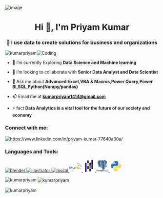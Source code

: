 ![image](https://github.com/kumarpriyam/kumarpriyam/assets/170072496/463ab4c4-1c2f-4cde-9587-0b2285b957f1)
<h1 align="center">Hi 👋, I'm Priyam Kumar</h1>
<h3 align="center">👀 I use data to create solutions for business and organizations</h3>
<img align="right" alt="Coding" width="400" src="https://camo.githubusercontent.com/f8890b3836e5c774ccf3074efabcd95f31dbce1fcf4e0ed8a696f8b43f959eae/68747470733a2f2f696e646f616e616c79746963612e636f6d2f7374617469632f696d616765732f646174612d736369656e63652d322e676966">

<p align="left"> <img src="https://komarev.com/ghpvc/?username=kumarpriyam&label=Profile%20views&color=0e75b6&style=flat" alt="kumarpriyam" /> </p>

- 🌱 I’m currently Exploring **Data Science and Machine learning**

- 👯 I’m looking to collaborate with **Senior Data Analyst and Data Scientist**

- 💬 Ask me about **Advanced Excel,VBA & Macros,Power Query,Power BI,SQL,Python(Numpy/pandas)**

- 📫 Email me at **kumarpriyam1414@gmail.com**

- ⚡ fact **Data Analytics is a vital tool for the future of our society and economy**

<h3 align="left">Connect with me:</h3>
<p align="left">
<a href="https://linkedin.com/in/https://www.linkedin.com/in/priyam-kumar-77640a30a/" target="blank"><img align="center" src="https://raw.githubusercontent.com/rahuldkjain/github-profile-readme-generator/master/src/images/icons/Social/linked-in-alt.svg" alt="https://www.linkedin.com/in/priyam-kumar-77640a30a/" height="30" width="40" /></a>
</p>

<h3 align="left">Languages and Tools:</h3>
<p align="left"> <a href="https://www.blender.org/" target="_blank" rel="noreferrer"> <img src="https://download.blender.org/branding/community/blender_community_badge_white.svg" alt="blender" width="40" height="40"/> </a> <a href="https://www.adobe.com/in/products/illustrator.html" target="_blank" rel="noreferrer"> <img src="https://www.vectorlogo.zone/logos/adobe_illustrator/adobe_illustrator-icon.svg" alt="illustrator" width="40" height="40"/> </a> <a href="https://www.microsoft.com/en-us/sql-server" target="_blank" rel="noreferrer"> <img src="https://www.svgrepo.com/show/303229/microsoft-sql-server-logo.svg" alt="mssql" width="40" height="40"/> </a> <a href="https://www.mysql.com/" target="_blank" rel="noreferrer"> <img src="https://raw.githubusercontent.com/devicons/devicon/master/icons/mysql/mysql-original-wordmark.svg" alt="mysql" width="40" height="40"/> </a> <a href="https://pandas.pydata.org/" target="_blank" rel="noreferrer"> <img src="https://raw.githubusercontent.com/devicons/devicon/2ae2a900d2f041da66e950e4d48052658d850630/icons/pandas/pandas-original.svg" alt="pandas" width="40" height="40"/> </a> <a href="https://www.postgresql.org" target="_blank" rel="noreferrer"> <img src="https://raw.githubusercontent.com/devicons/devicon/master/icons/postgresql/postgresql-original-wordmark.svg" alt="postgresql" width="40" height="40"/> </a> <a href="https://www.python.org" target="_blank" rel="noreferrer"> <img src="https://raw.githubusercontent.com/devicons/devicon/master/icons/python/python-original.svg" alt="python" width="40" height="40"/> </a> </p>

<p><img align="left" src="https://github-readme-stats.vercel.app/api/top-langs?username=kumarpriyam&show_icons=true&locale=en&layout=compact" alt="kumarpriyam" /></p>

<p>&nbsp;<img align="center" src="https://github-readme-stats.vercel.app/api?username=kumarpriyam&show_icons=true&locale=en" alt="kumarpriyam" /></p>

<p><img align="center" src="https://github-readme-streak-stats.herokuapp.com/?user=kumarpriyam&" alt="kumarpriyam" /></p>









